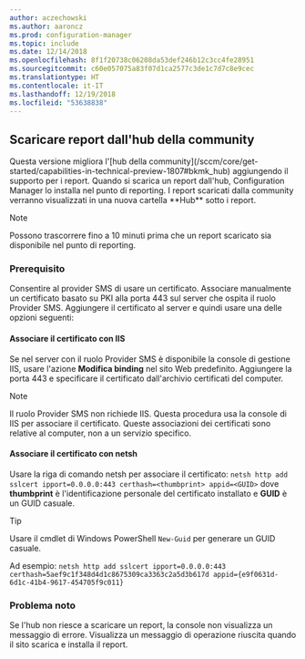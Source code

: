 ```yaml
---
author: aczechowski
ms.author: aaroncz
ms.prod: configuration-manager
ms.topic: include
ms.date: 12/14/2018
ms.openlocfilehash: 8f1f20738c06208da53def246b12c3cc4fe28951
ms.sourcegitcommit: c60e057075a83f07d1ca2577c3de1c7d7c8e9cec
ms.translationtype: HT
ms.contentlocale: it-IT
ms.lasthandoff: 12/19/2018
ms.locfileid: "53638838"
---
```

## <a name="bkmk_hub"></a> Scaricare report dall'hub della community
<!--3555936--> Questa versione migliora l'[hub della community](/sccm/core/get-started/capabilities-in-technical-preview-1807#bkmk_hub) aggiungendo il supporto per i report. Quando si scarica un report dall'hub, Configuration Manager lo installa nel punto di reporting. I report scaricati dalla community verranno visualizzati in una nuova cartella **Hub** sotto i report. 

> [!Note]  
> Possono trascorrere fino a 10 minuti prima che un report scaricato sia disponibile nel punto di reporting.


### <a name="prerequisite"></a>Prerequisito

Consentire al provider SMS di usare un certificato. Associare manualmente un certificato basato su PKI alla porta 443 sul server che ospita il ruolo Provider SMS. Aggiungere il certificato al server e quindi usare una delle opzioni seguenti:

#### <a name="bind-the-certificate-with-iis"></a>Associare il certificato con IIS
Se nel server con il ruolo Provider SMS è disponibile la console di gestione IIS, usare l'azione **Modifica binding** nel sito Web predefinito. Aggiungere la porta 443 e specificare il certificato dall'archivio certificati del computer.  

> [!Note]  
> Il ruolo Provider SMS non richiede IIS. Questa procedura usa la console di IIS per associare il certificato. Queste associazioni dei certificati sono relative al computer, non a un servizio specifico.  

#### <a name="bind-the-certificate-with-netsh"></a>Associare il certificato con netsh
Usare la riga di comando netsh per associare il certificato: `netsh http add sslcert ipport=0.0.0.0:443 certhash=<thumbprint> appid=<GUID>`
dove **thumbprint** è l'identificazione personale del certificato installato e **GUID** è un GUID casuale. 

> [!Tip]  
> Usare il cmdlet di Windows PowerShell `New-Guid` per generare un GUID casuale.  

Ad esempio: `netsh http add sslcert ipport=0.0.0.0:443 certhash=5aef9c1f348d4d1c8675309ca3363c2a5d3b617d appid={e9f0631d-6d1c-41b4-9617-454705f9c011}`


### <a name="known-issue"></a>Problema noto

Se l'hub non riesce a scaricare un report, la console non visualizza un messaggio di errore. Visualizza un messaggio di operazione riuscita quando il sito scarica e installa il report. 

